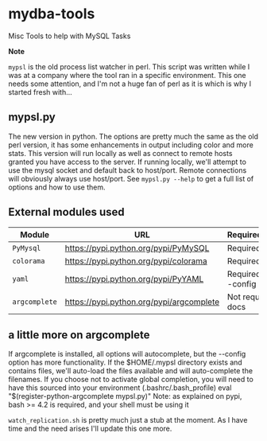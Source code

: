 mydba-tools
===========

Misc Tools to help with MySQL Tasks

**Note**

`mypsl` is the old process list watcher in perl. This script was written while I was at a company
where the tool ran in a specific environment. This one needs some attention, and I'm not a huge fan
of perl as it is which is why I started fresh with...

mypsl.py
--------
The new version in python.
The options are pretty much the same as the old perl version, it has some enhancements in output including color and more stats.
This version will run locally as well as connect to remote hosts granted you have
access to the server. If running locally, we'll attempt to use the mysql socket and default back to host/port. Remote connections
will obviously always use host/port. See `mypsl.py --help` to get a full list of options and how to use them.

External modules used
---------------------

| Module        | URL                                       | Required/Optional             |
| --------------|-------------------------------------------|:------------------------------|
| `PyMysql`     | https://pypi.python.org/pypi/PyMySQL      | Required                      |
| `colorama`    | https://pypi.python.org/pypi/colorama     | Required                      |
| `yaml`        | https://pypi.python.org/pypi/PyYAML       | Required if using --config    |
| `argcomplete` | https://pypi.python.org/pypi/argcomplete  | Not required - see docs       |

a little more on argcomplete
----------------------------
If argcomplete is installed, all options will autocomplete, but the --config option has more
functionality. If the $HOME/.mypsl directory exists and contains files, we'll auto-load the files available
and will auto-complete the filenames.
If you choose not to activate global completion, you will need to have this sourced into your environment (.bashrc/.bash_profile)
eval "$(register-python-argcomplete mypsl.py)"
Note: as explained on pypi, bash >= 4.2 is required, and your shell must be using it

`watch_replication.sh` is pretty much just a stub at the moment. As I have time and the need arises I'll update this one more.
